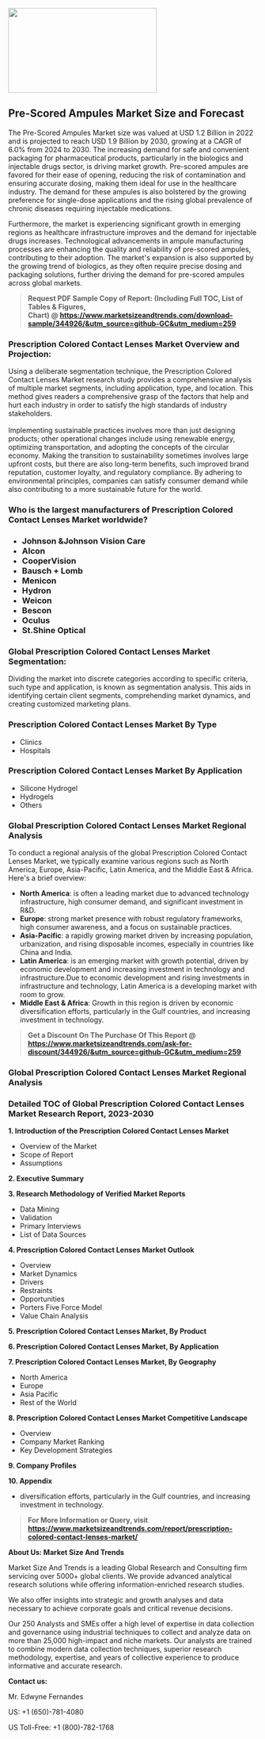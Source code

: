 <p><img class="alignnone size-medium wp-image-20088" src="https://ffe5etoiles.com/wp-content/uploads/2024/12/MST1-300x171.png" alt="" width="300" height="171" /></p><h2>Pre-Scored Ampules Market Size and Forecast</h2><p>The Pre-Scored Ampules Market size was valued at USD 1.2 Billion in 2022 and is projected to reach USD 1.9 Billion by 2030, growing at a CAGR of 6.0% from 2024 to 2030. The increasing demand for safe and convenient packaging for pharmaceutical products, particularly in the biologics and injectable drugs sector, is driving market growth. Pre-scored ampules are favored for their ease of opening, reducing the risk of contamination and ensuring accurate dosing, making them ideal for use in the healthcare industry. The demand for these ampules is also bolstered by the growing preference for single-dose applications and the rising global prevalence of chronic diseases requiring injectable medications.</p><p>Furthermore, the market is experiencing significant growth in emerging regions as healthcare infrastructure improves and the demand for injectable drugs increases. Technological advancements in ampule manufacturing processes are enhancing the quality and reliability of pre-scored ampules, contributing to their adoption. The market's expansion is also supported by the growing trend of biologics, as they often require precise dosing and packaging solutions, further driving the demand for pre-scored ampules across global markets.</p></p><blockquote id="" class=""><strong>Request PDF Sample Copy of Report: (Including Full TOC, List of Tables &amp; Figures, Chart)&nbsp;@&nbsp;<strong><a href="https://www.marketsizeandtrends.com/download-sample/344926/&utm_source=github-GC&utm_medium=259" target="_blank">https://www.marketsizeandtrends.com/download-sample/344926/&utm_source=github-GC&utm_medium=259</a></strong></strong></blockquote><h3 id="" class="">Prescription Colored Contact Lenses Market&nbsp;Overview and Projection:</h3><p id="" class="">Using a deliberate segmentation technique, the Prescription Colored Contact Lenses Market research study provides a comprehensive analysis of multiple market segments, including application, type, and location. This method gives readers a comprehensive grasp of the factors that help and hurt each industry in order to satisfy the high standards of industry stakeholders. <br /> <br />Implementing sustainable practices involves more than just designing products; other operational changes include using renewable energy, optimizing transportation, and adopting the concepts of the circular economy. Making the transition to sustainability sometimes involves large upfront costs, but there are also long-term benefits, such improved brand reputation, customer loyalty, and regulatory compliance. By adhering to environmental principles, companies can satisfy consumer demand while also contributing to a more sustainable future for the world.</p><h3 id="" class="">Who is the largest manufacturers of&nbsp;Prescription Colored Contact Lenses Market worldwide?</h3><h3 class=""><p><ul><li>Johnson &Johnson Vision Care </li><li> Alcon </li><li> CooperVision </li><li> Bausch + Lomb </li><li> Menicon </li><li> Hydron </li><li> Weicon </li><li> Bescon </li><li> Oculus </li><li> St.Shine Optical</li></ul></p></h3><h3 id="" class="">Global&nbsp;Prescription Colored Contact Lenses Market Segmentation:</h3><p id="" class="">Dividing the market into discrete categories according to specific criteria, such type and application, is known as segmentation analysis. This aids in identifying certain client segments, comprehending market dynamics, and creating customized marketing plans.</p><h3 id="" class="">Prescription Colored Contact Lenses Market&nbsp;By Type</h3><p><p><ul><li>Clinics</li><li> Hospitals</p></li></ul></p></p><h3 id="" class="">Prescription Colored Contact Lenses Market&nbsp;By Application</h3><p class=""><p><ul><li>Silicone Hydrogel</li><li> Hydrogels</li><li> Others</li></ul></p></p><h3 id="" class="">Global Prescription Colored Contact Lenses Market Regional Analysis</h3><p id="" class="">To conduct a regional analysis of the global Prescription Colored Contact Lenses Market, we typically examine various regions such as North America, Europe, Asia-Pacific, Latin America, and the Middle East &amp; Africa. Here's a brief overview:</p><ul><li><strong>North America</strong>: is often a leading market due to advanced technology infrastructure, high consumer demand, and significant investment in R&amp;D.</li><li><strong>Europe</strong>: strong market presence with robust regulatory frameworks, high consumer awareness, and a focus on sustainable practices.</li><li><strong>Asia-Pacific</strong>: a rapidly growing market driven by increasing population, urbanization, and rising disposable incomes, especially in countries like China and India.</li><li><strong>Latin America</strong>: is an emerging market with growth potential, driven by economic development and increasing investment in technology and infrastructure.Due to economic development and rising investments in infrastructure and technology, Latin America is a developing market with room to grow.</li><li><strong>Middle East &amp; Africa</strong>: Growth in this region is driven by economic diversification efforts, particularly in the Gulf countries, and increasing investment in technology.</li></ul><blockquote id="" class=""><strong>Get a Discount On The Purchase Of This Report @ <strong><a href="https://www.marketsizeandtrends.com/ask-for-discount/344926/&utm_source=github-GC&utm_medium=259" target="_blank">https://www.marketsizeandtrends.com/ask-for-discount/344926/&utm_source=github-GC&utm_medium=259</a></strong></strong></blockquote><h3 id="" class="">Global Prescription Colored Contact Lenses Market Regional Analysis</h3><h3 id="" class="">Detailed TOC of Global Prescription Colored Contact Lenses Market Research Report, 2023-2030</h3><p id="" class=""><strong>1. Introduction of the Prescription Colored Contact Lenses Market</strong></p><ul><li>Overview of the Market</li><li>Scope of Report</li><li>Assumptions</li></ul><p id="" class=""><strong>2. Executive Summary</strong></p><p id="" class=""><strong>3. Research Methodology of Verified Market Reports</strong></p><ul><li>Data Mining</li><li>Validation</li><li>Primary Interviews</li><li>List of Data Sources</li></ul><p id="" class=""><strong>4. Prescription Colored Contact Lenses Market Outlook</strong></p><ul><li>Overview</li><li>Market Dynamics</li><li>Drivers</li><li>Restraints</li><li>Opportunities</li><li>Porters Five Force Model</li><li>Value Chain Analysis</li></ul><p id="" class=""><strong>5. Prescription Colored Contact Lenses Market, By Product</strong></p><p id="" class=""><strong>6. Prescription Colored Contact Lenses Market, By Application</strong></p><p id="" class=""><strong>7. Prescription Colored Contact Lenses Market, By Geography</strong></p><ul><li>North America</li><li>Europe</li><li>Asia Pacific</li><li>Rest of the World</li></ul><p id="" class=""><strong>8. Prescription Colored Contact Lenses Market Competitive Landscape</strong></p><ul><li>Overview</li><li>Company Market Ranking</li><li>Key Development Strategies</li></ul><p id="" class=""><strong>9. Company Profiles</strong></p><p id="" class=""><strong>10. Appendix</strong></p><ul><li>diversification efforts, particularly in the Gulf countries, and increasing investment in technology.</li></ul><blockquote id="" class=""><strong>For More Information or Query, visit <strong><strong><a href="https://www.marketsizeandtrends.com/report/prescription-colored-contact-lenses-market/" target="_blank">https://www.marketsizeandtrends.com/report/prescription-colored-contact-lenses-market/</a></strong></strong></strong></blockquote><p id="" class=""><strong>About Us: Market Size And Trends</strong></p><p id="" class="">Market Size And Trends is a leading Global Research and Consulting firm servicing over 5000+ global clients. We provide advanced analytical research solutions while offering information-enriched research studies.</p><p id="" class="">We also offer insights into strategic and growth analyses and data necessary to achieve corporate goals and critical revenue decisions.</p><p id="" class="">Our 250 Analysts and SMEs offer a high level of expertise in data collection and governance using industrial techniques to collect and analyze data on more than 25,000 high-impact and niche markets. Our analysts are trained to combine modern data collection techniques, superior research methodology, expertise, and years of collective experience to produce informative and accurate research.</p><p id="" class=""><strong>Contact us:</strong></p><p id="" class="">Mr. Edwyne Fernandes</p><p id="" class="">US: +1 (650)-781-4080</p><p id="" class="">US Toll-Free: +1 (800)-782-1768</p>
